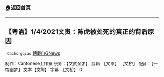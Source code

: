 ###  [:house:返回首頁](https://github.com/ourhimalayas/txt)
---

## 【粤语】1/4/2021文贵：陈虎被处死的真正的背后原因
` Caihongqiao` [轉載自GNews](https://gnews.org/zh-hans/727528/)

制作：Cantonese工作室
统筹：【文武全才】 剪輯：【文莱】 【文桥】 配音：【一帘幽梦】 文本【文陶】 字幕：【文桥】
0
